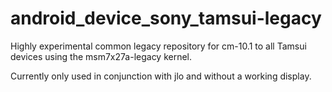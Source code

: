 android_device_sony_tamsui-legacy
=================================

Highly experimental common legacy repository for cm-10.1 to all Tamsui devices using the msm7x27a-legacy kernel.

Currently only used in conjunction with jlo and without a working display.
